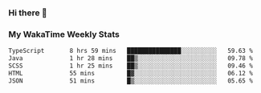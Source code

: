 ### Hi there 👋

<!--
**royschrauwen/royschrauwen** is a ✨ _special_ ✨ repository because its `README.md` (this file) appears on your GitHub profile.

Here are some ideas to get you started:

- 🔭 I’m currently working on ...
- 🌱 I’m currently learning ...
- 👯 I’m looking to collaborate on ...
- 🤔 I’m looking for help with ...
- 💬 Ask me about ...
- 📫 How to reach me: ...
- 😄 Pronouns: ...
- ⚡ Fun fact: ...
-->


### My WakaTime Weekly Stats
<!--START_SECTION:waka-->

```txt
TypeScript       8 hrs 59 mins   ███████████████░░░░░░░░░░   59.63 %
Java             1 hr 28 mins    ██▒░░░░░░░░░░░░░░░░░░░░░░   09.78 %
SCSS             1 hr 25 mins    ██▒░░░░░░░░░░░░░░░░░░░░░░   09.46 %
HTML             55 mins         █▓░░░░░░░░░░░░░░░░░░░░░░░   06.12 %
JSON             51 mins         █▒░░░░░░░░░░░░░░░░░░░░░░░   05.65 %
```

<!--END_SECTION:waka-->
